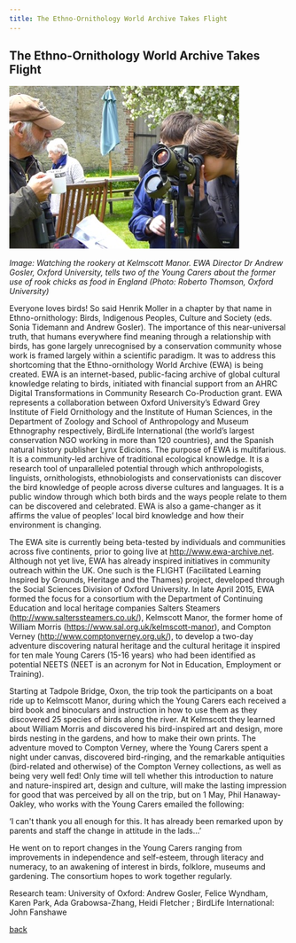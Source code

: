 ```yaml
---
title: The Ethno-Ornithology World Archive Takes Flight
---
```


## The Ethno-Ornithology World Archive Takes Flight

![Image: Watching the rookery at Kelmscott Manor. EWA Director Dr Andrew Gosler, Oxford University, tells two of the Young Carers about the former use of rook chicks as food in England  (Photo: Roberto Thomson, Oxford University)](Images/22.jpg)

_Image: Watching the rookery at Kelmscott Manor. EWA Director Dr Andrew Gosler, Oxford University, tells two of the Young Carers about the former use of rook chicks as food in England  (Photo: Roberto Thomson, Oxford University)_

Everyone loves birds! So said Henrik Moller in a chapter by that name in Ethno-ornithology: Birds, Indigenous Peoples, Culture and Society (eds. Sonia Tidemann and Andrew Gosler). The importance of this near-universal truth, that humans everywhere find meaning through a relationship with birds, has gone largely unrecognised by a conservation community whose work is framed largely within a scientific paradigm. It was to address this shortcoming that the Ethno-ornithology World Archive (EWA) is being created. EWA is an internet-based, public-facing archive of global cultural knowledge relating to birds, initiated with financial support from an AHRC Digital Transformations in Community Research Co-Production grant. EWA represents a collaboration between Oxford University’s Edward Grey Institute of Field Ornithology and the Institute of Human Sciences, in the Department of Zoology and School of Anthropology and Museum Ethnography respectively, BirdLife International (the world’s largest conservation NGO working in more than 120 countries), and the Spanish natural history publisher Lynx Edicions. The purpose of EWA is multifarious. It is a community-led archive of traditional ecological knowledge. It is a research tool of unparalleled potential through which anthropologists, linguists, ornithologists, ethnobiologists and conservationists can discover the bird knowledge of people across diverse cultures and languages. It is a public window through which both birds and the ways people relate to them can be discovered and celebrated. EWA is also a game-changer as it affirms the value of peoples’ local bird knowledge and how their environment is changing.

The EWA site is currently being beta-tested by individuals and communities across five continents, prior to going live at http://www.ewa-archive.net. Although not yet live, EWA has already inspired initiatives in community outreach within the UK. One such is the FLIGHT (Facilitated Learning Inspired by Grounds, Heritage and the Thames) project, developed through the Social Sciences Division of Oxford University. In late April 2015, EWA formed the focus for a consortium with the Department of Continuing Education and local heritage companies Salters Steamers (http://www.salterssteamers.co.uk/), Kelmscott Manor, the former home of William Morris (https://www.sal.org.uk/kelmscott-manor), and Compton Verney (http://www.comptonverney.org.uk/), to develop a two-day adventure discovering natural heritage and the cultural heritage it inspired for ten male Young Carers (15-16 years) who had been identified as potential NEETS (NEET is an acronym for Not in Education, Employment or Training). 

Starting at Tadpole Bridge, Oxon, the trip took the participants on a boat ride up to Kelmscott Manor, during which the Young Carers each received a bird book and binoculars and instruction in how to use them as they discovered 25 species of birds along the river. At Kelmscott they learned about William Morris and discovered his bird-inspired art and design, more birds nesting in the gardens, and how to make their own prints. The adventure moved to Compton Verney, where the Young Carers spent a night under canvas, discovered bird-ringing, and the remarkable antiquities (bird-related and otherwise) of the Compton Verney collections, as well as being very well fed! Only time will tell whether this introduction to nature and nature-inspired art, design and culture, will make the lasting impression for good that was perceived by all on the trip, but on 1 May, Phil Hanaway-Oakley, who works with the Young Carers emailed the following:

‘I can't thank you all enough for this. It has already been remarked upon by parents and staff the change in attitude in the lads...’

He went on to report changes in the Young Carers ranging from improvements in independence and self-esteem, through literacy and numeracy, to an awakening of interest in birds, folklore, museums and gardening. The consortium hopes to work together regularly.

Research team: University of Oxford: Andrew Gosler, Felice Wyndham, Karen Park, Ada Grabowsa-Zhang, Heidi Fletcher ; BirdLife International: John Fanshawe

[back](./)